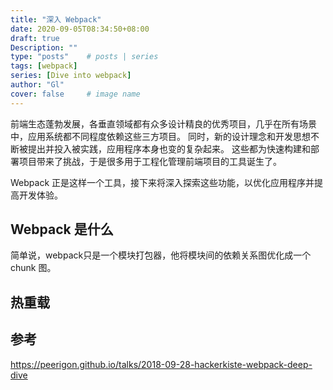 ```yaml
---
title: "深入 Webpack"
date: 2020-09-05T08:34:50+08:00
draft: true
Description: ""
type: "posts"    # posts | series
tags: [webpack]
series: [Dive into webpack]
author: "Gl"
cover: false     # image name
---
```


前端生态蓬勃发展，各垂直领域都有众多设计精良的优秀项目，几乎在所有场景中，应用系统都不同程度依赖这些三方项目。
同时，新的设计理念和开发思想不断被提出并投入被实践，应用程序本身也变的复杂起来。
这些都为快速构建和部署项目带来了挑战，于是很多用于工程化管理前端项目的工具诞生了。

Webpack 正是这样一个工具，接下来将深入探索这些功能，以优化应用程序并提高开发体验。

## Webpack 是什么

简单说，webpack只是一个模块打包器，他将模块间的依赖关系图优化成一个 chunk 图。

## 热重载

## 参考

https://peerigon.github.io/talks/2018-09-28-hackerkiste-webpack-deep-dive